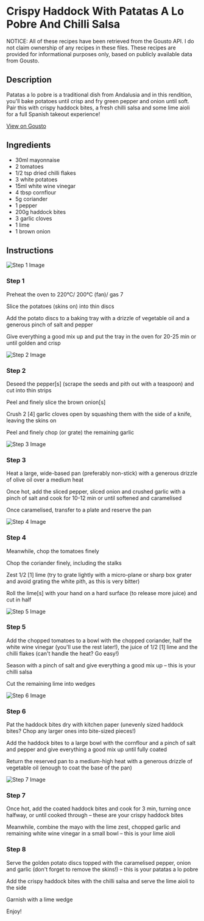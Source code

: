 # Crispy Haddock With Patatas A Lo Pobre And Chilli Salsa

NOTICE: All of these recipes have been retrieved from the Gousto API. I do not claim ownership of any recipes in these files. These recipes are provided for informational purposes only, based on publicly available data from Gousto.

## Description

Patatas a lo pobre is a traditional dish from Andalusia and in this rendition, you'll bake potatoes until crisp and fry green pepper and onion until soft. Pair this with crispy haddock bites, a fresh chilli salsa and some lime aioli for a full Spanish takeout experience!

[View on Gousto](https://www.gousto.co.uk/recipes/cookbook/crispy-haddock-with-patatas-a-lo-pobre-chilli-salsa)

## Ingredients

- 30ml mayonnaise
- 2 tomatoes
- 1/2 tsp dried chilli flakes
- 3 white potatoes
- 15ml white wine vinegar
- 4 tbsp cornflour
- 5g coriander
- 1 pepper
- 200g haddock bites
- 3 garlic cloves
- 1 lime
- 1 brown onion

## Instructions

![Step 1 Image](https://production-media.gousto.co.uk/cms/recipe-step-image/step-1-1658222434190-x200.jpg)

### Step 1

Preheat the oven to 220°C/ 200°C (fan)/ gas 7

Slice the potatoes (skins on) into thin discs

Add the potato discs to a baking tray with a drizzle of vegetable oil and a generous pinch of salt and pepper

Give everything a good mix up and put the tray in the oven for 20-25 min or until golden and crisp

![Step 2 Image](https://production-media.gousto.co.uk/cms/recipe-step-image/step-2-1658222439237-x200.jpg)

### Step 2

Deseed the pepper<span class="text-danger">[s]</span> (scrape the seeds and pith out with a teaspoon) and cut into thin strips

Peel and finely slice the brown onion<span class="text-danger">[s]</span>

Crush 2 <span class="text-danger">[4]</span> garlic cloves open by squashing them with the side of a knife, leaving the skins on

Peel and finely chop (or grate) the remaining garlic

![Step 3 Image](https://production-media.gousto.co.uk/cms/recipe-step-image/step-3-1658222442369-x200.jpg)

### Step 3

Heat a large, wide-based pan (preferably non-stick) with a generous drizzle of olive oil over a medium heat

Once hot, add the sliced pepper, sliced onion and crushed garlic with a pinch of salt and cook for 10-12 min or until softened and caramelised

Once caramelised, transfer to a plate and reserve the pan

![Step 4 Image](https://production-media.gousto.co.uk/cms/recipe-step-image/step-4-1658222446041-x200.jpg)

### Step 4

Meanwhile, chop the tomatoes finely

Chop the coriander finely, including the stalks

Zest 1/2<span class="text-danger"> [1]</span> lime (try to grate lightly with a micro-plane or sharp box grater and avoid grating the white pith, as this is very bitter)

Roll the lime<span class="text-danger">[s]</span> with your hand on a hard surface (to release more juice) and cut in half

![Step 5 Image](https://production-media.gousto.co.uk/cms/recipe-step-image/step-5-1658222449353-x200.jpg)

### Step 5

Add the chopped tomatoes to a bowl with the chopped coriander, half the white wine vinegar (you'll use the rest later!), the juice of 1/2 <span class="text-danger">[1] </span>lime and the chilli flakes (can't handle the heat? Go easy!)

Season with a pinch of salt and give everything a good mix up – this is your chilli salsa

Cut the remaining lime into wedges

![Step 6 Image](https://production-media.gousto.co.uk/cms/recipe-step-image/step-6-1658222454111-x200.jpg)

### Step 6

Pat the haddock bites dry with kitchen paper (unevenly sized haddock bites? Chop any larger ones into bite-sized pieces!)

Add the haddock bites to a large bowl with the cornflour and a pinch of salt and pepper and give everything a good mix up until fully coated

Return the reserved pan to a medium-high heat with a generous drizzle of vegetable oil (enough to coat the base of the pan)

![Step 7 Image](https://production-media.gousto.co.uk/cms/recipe-step-image/step-7-1658222457077-x200.jpg)

### Step 7

Once hot, add the coated haddock bites and cook for 3 min, turning once halfway, or until cooked through – these are your crispy haddock bites

Meanwhile, combine the mayo with the lime zest, chopped garlic and remaining white wine vinegar in a small bowl – this is your lime aioli

### Step 8

Serve the golden potato discs topped with the caramelised pepper, onion and garlic (don't forget to remove the skins!) – this is your patatas a lo pobre

Add the crispy haddock bites with the chilli salsa and serve the lime aioli to the side

Garnish with a lime wedge

Enjoy!


